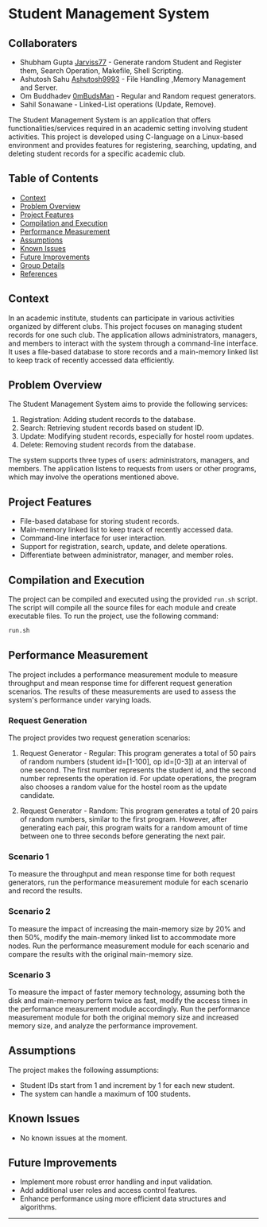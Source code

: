 # Student Management System

## Collaboraters

- Shubham Gupta [Jarviss77](https://github.com/Jarviss77) - Generate random Student and Register them, Search Operation, Makefile, Shell Scripting.
- Ashutosh Sahu [Ashutosh9993](https://github.com/Ashutosh9993) - File Handling ,Memory Management and Server.
- Om Buddhadev [0mBudsMan](https://github.com/0mBudsMan)  - Regular and Random request generators.
- Sahil Sonawane - Linked-List operations (Update, Remove).

The Student Management System is an application that offers functionalities/services required in an academic setting involving student activities. This project is developed using C-language on a Linux-based environment and provides features for registering, searching, updating, and deleting student records for a specific academic club.

## Table of Contents

- [Context](#context)
- [Problem Overview](#problem-overview)
- [Project Features](#project-features)
- [Compilation and Execution](#compilation-and-execution)
- [Performance Measurement](#performance-measurement)
- [Assumptions](#assumptions)
- [Known Issues](#known-issues)
- [Future Improvements](#future-improvements)
- [Group Details](#group-details)
- [References](#references)

## Context

In an academic institute, students can participate in various activities organized by different clubs. This project focuses on managing student records for one such club. The application allows administrators, managers, and members to interact with the system through a command-line interface. It uses a file-based database to store records and a main-memory linked list to keep track of recently accessed data efficiently.

## Problem Overview

The Student Management System aims to provide the following services:

1. Registration: Adding student records to the database.
2. Search: Retrieving student records based on student ID.
3. Update: Modifying student records, especially for hostel room updates.
4. Delete: Removing student records from the database.

The system supports three types of users: administrators, managers, and members. The application listens to requests from users or other programs, which may involve the operations mentioned above.

## Project Features

- File-based database for storing student records.
- Main-memory linked list to keep track of recently accessed data.
- Command-line interface for user interaction.
- Support for registration, search, update, and delete operations.
- Differentiate between administrator, manager, and member roles.

## Compilation and Execution

The project can be compiled and executed using the provided `run.sh` script. The script will compile all the source files for each module and create executable files. To run the project, use the following command:

```bash
run.sh  
```

## Performance Measurement

The project includes a performance measurement module to measure throughput and mean response time for different request generation scenarios. The results of these measurements are used to assess the system's performance under varying loads.

### Request Generation

The project provides two request generation scenarios:

1. Request Generator - Regular: This program generates a total of 50 pairs of random numbers (student id=[1-100], op id=[0-3]) at an interval of one second. The first number represents the student id, and the second number represents the operation id. For update operations, the program also chooses a random value for the hostel room as the update candidate.

2. Request Generator - Random: This program generates a total of 20 pairs of random numbers, similar to the first program. However, after generating each pair, this program waits for a random amount of time between one to three seconds before generating the next pair.

### Scenario 1

To measure the throughput and mean response time for both request generators, run the performance measurement module for each scenario and record the results.

### Scenario 2

To measure the impact of increasing the main-memory size by 20% and then 50%, modify the main-memory linked list to accommodate more nodes. Run the performance measurement module for each scenario and compare the results with the original main-memory size.

### Scenario 3

To measure the impact of faster memory technology, assuming both the disk and main-memory perform twice as fast, modify the access times in the performance measurement module accordingly. Run the performance measurement module for both the original memory size and increased memory size, and analyze the performance improvement.

## Assumptions

The project makes the following assumptions:

- Student IDs start from 1 and increment by 1 for each new student.
- The system can handle a maximum of 100 students.

## Known Issues

- No known issues at the moment.

## Future Improvements

- Implement more robust error handling and input validation.
- Add additional user roles and access control features.
- Enhance performance using more efficient data structures and algorithms.

---